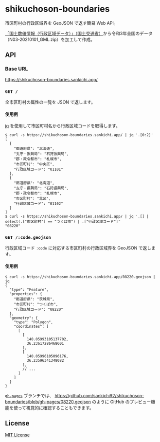 # shikuchoson-boundaries

市区町村の行政区域界を GeoJSON で返す簡易 Web API。

[「国土数値情報（行政区域データ）」（国土交通省）](https://nlftp.mlit.go.jp/ksj/gml/datalist/KsjTmplt-N03-v3_0.html)から令和3年全国のデータ（N03-20210101_GML.zip）を加工して作成。

## API

### Base URL

https://shikuchoson-boundaries.sankichi.app/

### `GET /`

全市区町村の属性の一覧を JSON で返します。

#### 使用例

[jq](https://stedolan.github.io/jq/) を使用して市区町村名から行政区域コードを取得します。

```console
$ curl -s https://shikuchoson-boundaries.sankichi.app/ | jq '.[0:2]'
[
  {
    "都道府県": "北海道",
    "支庁・振興局": "石狩振興局",
    "郡・政令都市": "札幌市",
    "市区町村": "中央区",
    "行政区域コード": "01101"
  },
  {
    "都道府県": "北海道",
    "支庁・振興局": "石狩振興局",
    "郡・政令都市": "札幌市",
    "市区町村": "北区",
    "行政区域コード": "01102"
  }
]
$ curl -s https://shikuchoson-boundaries.sankichi.app/ | jq '.[] | select(.["市区町村"] == "つくば市") | .["行政区域コード"]'
"08220"
```

### `GET /:code.geojson`

行政区域コード `:code` に対応する市区町村の行政区域界を GeoJSON で返します。

#### 使用例

```console
$ curl -s https://shikuchoson-boundaries.sankichi.app/08220.geojson | jq
{
  "type": "Feature",
  "properties": {
    "都道府県": "茨城県",
    "市区町村": "つくば市",
    "行政区域コード": "08220"
  },
  "geometry": {
    "type": "Polygon",
    "coordinates": [
      [
        [
          140.05993105137702,
          36.23617286468601
        ],
        [
          140.05996105096176,
          36.23596341348082
        ],
        // ...
      ]
    ]
  }
}
```

[`gh-pages`](https://github.com/sankichi92/shikuchoson-boundaries/tree/gh-pages) ブランチでは、
https://github.com/sankichi92/shikuchoson-boundaries/blob/gh-pages/08220.geojson のように GitHub のプレビュー機能を使って視覚的に確認することもできます。

## License

[MIT License](https://opensource.org/licenses/MIT)
